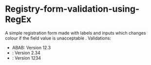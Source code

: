 # Registry-form-validation-using-RegEx

A simple registration form made with labels and inputs which changes colour if the field value is unacceptable .
Validations:
*  ABAB: Version 12.3 
* : Version 2.34
* : Version 1234
